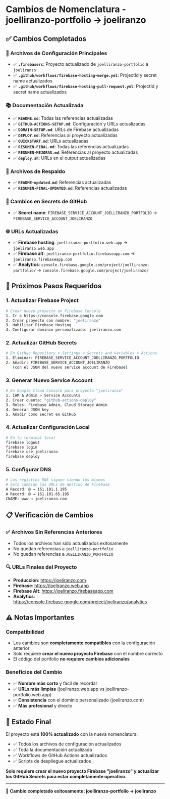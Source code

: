 # Cambios de Nomenclatura - joelliranzo-portfolio → joeliranzo

## ✅ Cambios Completados

### 📝 Archivos de Configuración Principales
- ✅ **`.firebaserc`**: Proyecto actualizado de `joelliranzo-portfolio` a `joeliranzo`
- ✅ **`.github/workflows/firebase-hosting-merge.yml`**: ProjectId y secret name actualizados
- ✅ **`.github/workflows/firebase-hosting-pull-request.yml`**: ProjectId y secret name actualizados

### 📚 Documentación Actualizada
- ✅ **`README.md`**: Todas las referencias actualizadas
- ✅ **`GITHUB-ACTIONS-SETUP.md`**: Configuración y URLs actualizadas
- ✅ **`DOMAIN-SETUP.md`**: URLs de Firebase actualizadas
- ✅ **`DEPLOY.md`**: Referencias al proyecto actualizadas
- ✅ **`QUICKSTART.md`**: URLs actualizadas
- ✅ **`RESUMEN-FINAL.md`**: Todas las referencias actualizadas
- ✅ **`RESUMEN-MEJORAS.md`**: Referencias al proyecto actualizadas
- ✅ **`deploy.sh`**: URLs en el output actualizadas

### 📄 Archivos de Respaldo
- ✅ **`README-updated.md`**: Referencias actualizadas
- ✅ **`RESUMEN-FINAL-UPDATED.md`**: Referencias actualizadas

### 🔑 Cambios en Secrets de GitHub
- ✅ **Secret name**: `FIREBASE_SERVICE_ACCOUNT_JOELLIRANZO_PORTFOLIO` → `FIREBASE_SERVICE_ACCOUNT_JOELIRANZO`

### 🌐 URLs Actualizadas
- ✅ **Firebase hosting**: `joelliranzo-portfolio.web.app` → `joeliranzo.web.app`
- ✅ **Firebase alt**: `joelliranzo-portfolio.firebaseapp.com` → `joeliranzo.firebaseapp.com`
- ✅ **Analytics**: `console.firebase.google.com/project/joelliranzo-portfolio/` → `console.firebase.google.com/project/joeliranzo/`

## 🚀 Próximos Pasos Requeridos

### 1. Actualizar Firebase Project
```bash
# Crear nuevo proyecto en Firebase Console
1. Ir a https://console.firebase.google.com
2. Crear proyecto con nombre: "joeliranzo"
3. Habilitar Firebase Hosting
4. Configurar dominio personalizado: joeliranzo.com
```

### 2. Actualizar GitHub Secrets
```bash
# En GitHub Repository > Settings > Secrets and Variables > Actions
1. Eliminar: FIREBASE_SERVICE_ACCOUNT_JOELLIRANZO_PORTFOLIO
2. Añadir: FIREBASE_SERVICE_ACCOUNT_JOELIRANZO
   (con el JSON del nuevo service account de Firebase)
```

### 3. Generar Nuevo Service Account
```bash
# En Google Cloud Console para proyecto "joeliranzo"
1. IAM & Admin > Service Accounts
2. Crear cuenta: "github-actions-deploy"
3. Roles: Firebase Admin, Cloud Storage Admin
4. Generar JSON key
5. Añadir como secret en GitHub
```

### 4. Actualizar Configuración Local
```bash
# En tu terminal local
firebase logout
firebase login
firebase use joeliranzo
firebase deploy
```

### 5. Configurar DNS
```bash
# Los registros DNS siguen siendo los mismos
# Solo cambian las URLs de destino de Firebase
A Record: @ → 151.101.1.195
A Record: @ → 151.101.65.195
CNAME: www → joeliranzo.com
```

## 📋 Verificación de Cambios

### ✅ Archivos Sin Referencias Anteriores
- Todos los archivos han sido actualizados exitosamente
- No quedan referencias a `joelliranzo-portfolio`
- No quedan referencias a `JOELLIRANZO_PORTFOLIO`

### 🔍 URLs Finales del Proyecto
- **Producción**: https://joeliranzo.com
- **Firebase**: https://joeliranzo.web.app
- **Firebase Alt**: https://joeliranzo.firebaseapp.com
- **Analytics**: https://console.firebase.google.com/project/joeliranzo/analytics

## ⚠️ Notas Importantes

### Compatibilidad
- Los cambios son **completamente compatibles** con la configuración anterior
- Solo requiere **crear el nuevo proyecto Firebase** con el nombre correcto
- El código del portfolio **no requiere cambios adicionales**

### Beneficios del Cambio
- ✅ **Nombre más corto** y fácil de recordar
- ✅ **URLs más limpias** (joeliranzo.web.app vs joelliranzo-portfolio.web.app)
- ✅ **Consistencia** con el dominio personalizado (joeliranzo.com)
- ✅ **Más profesional** y directo

## 🎯 Estado Final

El proyecto está **100% actualizado** con la nueva nomenclatura:
- ✅ Todos los archivos de configuración actualizados
- ✅ Toda la documentación actualizada
- ✅ Workflows de GitHub Actions actualizados
- ✅ Scripts de despliegue actualizados

**Solo requiere crear el nuevo proyecto Firebase "joeliranzo" y actualizar los GitHub Secrets para estar completamente operativo.**

---

📝 **Cambio completado exitosamente: joelliranzo-portfolio → joeliranzo**

